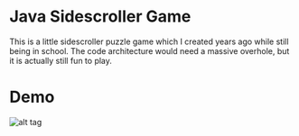 # Java Sidescroller Game

This is a little sidescroller puzzle game which I created years ago while still being in school. The code architecture would need a massive overhole, but it is actually still fun to play.

# Demo

![alt tag](https://github.com/MoritzGoeckel/Sidescroller/blob/master/sidescrollerdemo.gif?raw=true)
